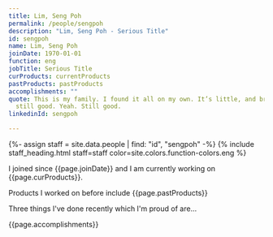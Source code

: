 ```yaml
---
title: Lim, Seng Poh
permalink: /people/sengpoh
description: "Lim, Seng Poh - Serious Title"
id: sengpoh
name: Lim, Seng Poh
joinDate: 1970-01-01
function: eng
jobTitle: Serious Title
curProducts: currentProducts
pastProducts: pastProducts
accomplishments: ""
quote: This is my family. I found it all on my own. It’s little, and broken, but
  still good. Yeah. Still good.
linkedinId: sengpoh

---
```


{%- assign staff = site.data.people | find: "id", "sengpoh" -%}
{% include staff_heading.html staff=staff color=site.colors.function-colors.eng %}

<p>I joined since {{page.joinDate}} and I am currently working on {{page.curProducts}}.</p>

<p>Products I worked on before include {{page.pastProducts}}</p>

<p>Three things I've done recently which I'm proud of are...</p>
{{page.accomplishments}}
